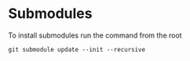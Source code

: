 # Submodules
To install submodules run the command from the root
```
git submodule update --init --recursive
```